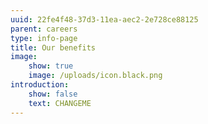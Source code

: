 ```yaml
---
uuid: 22fe4f48-37d3-11ea-aec2-2e728ce88125
parent: careers
type: info-page
title: Our benefits
image:
    show: true
    image: /uploads/icon.black.png
introduction:
    show: false
    text: CHANGEME
---
```


